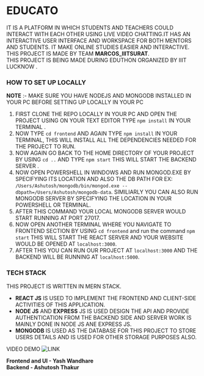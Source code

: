# **EDUCATO**

  IT IS A PLATFORM IN WHICH STUDENTS AND TEACHERS COULD INTERACT WITH EACH OTHER USING LIVE VIDEO CHATTING.IT HAS AN INTERACTIVE USER INTERFACE AND WORKSPACE FOR BOTH MENTORS AND STUDENTS. IT MAKE ONLINE STUDIES EASIER AND INTERACTIVE.<br>
  THIS PROJECT IS MADE BY TEAM **MARCOS_IIITSURAT**.<br>
  THIS PROJECT IS BEING MADE DURING EDUTHON ORGANIZED BY IIIT LUCKNOW .
  
 ### HOW TO SET UP LOCALLY
  **NOTE** :- MAKE SURE YOU HAVE NODEJS AND MONGODB INSTALLED IN YOUR PC BEFORE SETTING UP LOCALLY IN YOUR PC
  
  1. FIRST CLONE THE REPO LOCALLY IN YOUR PC AND OPEN THE PROJECT USING ON YOUR TEXT EDITOR TYPE `npm install` IN YOUR TERMINAL .
  2. NOW TYPE `cd frontend` AND AGAIN TYPE `npm install` IN YOUR TERMINAL, THIS WILL INSTALL ALL THE DEPENDENCIES NEEDED FOR THE PROJECT TO RUN.
  3. NOW AGAIN GO BACK TO THE HOME DIRECTORY OF YOUR PROJECT BY USING `cd ..` AND TYPE `npm start` THIS WILL START THE BACKEND SERVER .
  4. NOW OPEN POWERSHELL IN WINDOWS AND RUN MONGOD.EXE BY SPECIFYING ITS LOCATION AND ALSO THE DB PATH FOR EX: `/Users/Ashutosh/mongodb/bin/mongod.exe --dbpath=/Users/Ashutosh/mongodb-data`. SIMILIARLY YOU CAN ALSO RUN MONGODB SERVER BY SPECIFYING THE LOCATION IN YOUR POWERSHELL OR TERMINAL.
  5. AFTER THIS COMMAND YOUR LOCAL MONGODB SERVER WOULD START RUNNING AT PORT 27017.
  6. NOW OPEN ANOTHER TERMINAL WHERE YOU NAVIGATE TO FRONTEND SECTION BY USING `cd frontend` and run the command `npm start` THIS WILL START THE REACT SERVER AND YOUR WEBSITE WOULD BE OPENED AT `localhost:3000`.
  7. AFTER THIS YOU CAN RUN OUR PROJECT AT `localhost:3000` AND THE BACKEND WILL BE RUNNING AT `localhost:5000`.
  
 ### TECH STACK 
 
  THIS PROJECT IS WRITTEN IN MERN STACK.
  - **REACT JS** IS USED TO IMPLEMENT THE FRONTEND AND CLIENT-SIDE ACTIVITIES OF THIS APPLICATION.
  - **NODE JS** AND **EXPRESS** JS IS USED DESIGN THE API AND PROVIDE AUTHENTICATION FROM THE BACKEND SIDE AND SERVER WORK IS MAINLY DONE IN NODE JS ANE EXPRESS JS.
  - **MONGODB** IS USED AS THE DATABASE FOR THIS PROJECT TO STORE USERS DETAILS AND IS USED FOR OTHER STORAGE PURPOSES ALSO.
  
  VIDEO DEMO ![LINK](https://www.youtube.com/watch?v=BiM0F43FGLk)
  
  **Frontend and UI - Yash Wandhare**<br>
  **Backend - Ashutosh Thakur**
